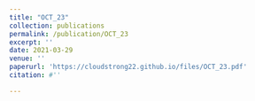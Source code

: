 ```yaml
---
title: "OCT_23"
collection: publications
permalink: /publication/OCT_23
excerpt: ''
date: 2021-03-29
venue: ''
paperurl: 'https://cloudstrong22.github.io/files/OCT_23.pdf'
citation: #''

---
```


[Download paper here]: (https://cloudstrong22.github.io/files/OCT_23.pdf)
